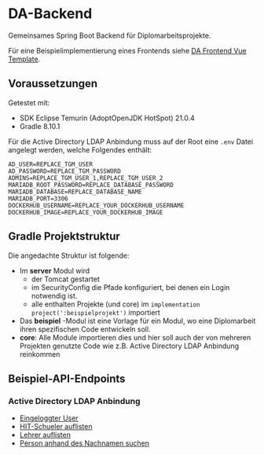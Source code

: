 # DA-Backend

Gemeinsames Spring Boot Backend für Diplomarbeitsprojekte.

Für eine Beispielimplementierung eines Frontends siehe [DA Frontend Vue Template](https://github.com/TGM-HIT/DA-Frontend-Vue-Template).

## Voraussetzungen

Getestet mit:

- SDK Eclipse Temurin (AdoptOpenJDK HotSpot) 21.0.4
- Gradle 8.10.1

Für die Active Directory LDAP Anbindung muss auf der Root eine `.env` Datei angelegt werden, welche Folgendes enthält:

```
AD_USER=REPLACE_TGM_USER
AD_PASSWORD=REPLACE_TGM_PASSWORD
ADMINS=REPLACE_TGM_USER_1,REPLACE_TGM_USER_2
MARIADB_ROOT_PASSWORD=REPLACE_DATABASE_PASSWORD
MARIADB_DATABASE=REPLACE_DATABASE_NAME
MARIADB_PORT=3306
DOCKERHUB_USERNAME=REPLACE_YOUR_DOCKERHUB_USERNAME
DOCKERHUB_IMAGE=REPLACE_YOUR_DOCKERHUB_IMAGE
```

## Gradle Projektstruktur

Die angedachte Struktur ist folgende:

- Im **server** Modul wird
    - der Tomcat gestartet
    - im SecurityConfig die Pfade konfiguriert, bei denen ein Login notwendig ist.
    - alle enthalten Projekte (und core) im `implementation project(':beispielprojekt')` importiert
- Das **beispiel** -Modul ist eine Vorlage für ein Modul, wo eine Diplomarbeit ihren spezifischen Code entwickeln soll.
- **core**: Alle Module importieren dies und hier soll auch der von mehreren Projekten genutzte Code wie z.B. Active Directory LDAP Anbindung reinkommen

## Beispiel-API-Endpoints

### Active Directory LDAP Anbindung

- [Eingeloggter User](http://localhost:8080/)
- [HIT-Schueler auflisten](http://localhost:8080/list/schueler)
- [Lehrer auflisten](http://localhost:8080/list/lehrer)
- [Person anhand des Nachnamen suchen](http://localhost:8080/find/Pointner)